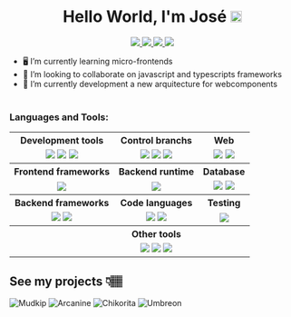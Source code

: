 <h1 align="center">Hello World, I'm José <img src="https://user-images.githubusercontent.com/1303154/88677602-1635ba80-d120-11ea-84d8-d263ba5fc3c0.gif" width="20px"  height="20px" alt="hi"></h1>

<p align="center">
   <a href="https://twitter.com/JoseEscobarBen">
      <img src="https://img.shields.io/badge/-@JoseEscobar-1ca0f1?style=flat&labelColor=1ca0f1&logo=twitter&logoColor=white&link=https://twitter.com/Ipenywis">
   </a>
   <a href="https://www.linkedin.com/in/joseescobarben/">
      <img src="https://img.shields.io/badge/-JoseEscobar-0e76a8?style=flat&labelColor=0e76a8&logo=linkedin&logoColor=white">
   </a>
   <a href="https://codepen.io/JoseEscobar/">
      <img src="https://img.shields.io/badge/CodePen-JoseEscobar-orange">
   </a>
   <a href="https://github.com/JoseEscobarBendezu">
      <img src="https://komarev.com/ghpvc/?username=JoseEscobarBendezu">
   </a>
</p>

- 🖥 I’m currently learning micro-frontends
- 🤘 I’m looking to collaborate on javascript and typescripts frameworks
- 🚀 I’m currently development a new arquitecture for webcomponents
<br></br>


### Languages and Tools:

<table align="center">
   <tr>
      <th>Development tools</th>
      <th>Control branchs</th>
      <th>Web</th>
   </tr>
      <td align="center">
         <img src="https://img.shields.io/badge/-Linux-090909?style=for-the-badge&logo=Linux&logoColor=FFFFFF" />
         <img src="https://img.shields.io/badge/-Vim-090909?style=for-the-badge&logo=vim" />
         <img src="https://img.shields.io/badge/-Nvim-090909?style=for-the-badge&logo=neovim" />
      </td>
      <td align="center">
          <img src="https://img.shields.io/badge/-Git-090909?style=for-the-badge&logo=git" />
          <img src="https://img.shields.io/badge/-Github-090909?style=for-the-badge&logo=github" />
          <img src="https://img.shields.io/badge/-Gitlab-090909?style=for-the-badge&logo=gitlab" />
      </td>
      <td align="center">
          <img src="https://img.shields.io/badge/-HTML5-090909?style=for-the-badge&logo=html5" />
          <img src="https://img.shields.io/badge/-Css3-090909?style=for-the-badge&logo=css3&logoColor=097CDB" />
      </td>
   <tr>
      <th>Frontend frameworks</th>
      <th>Backend runtime</th>
      <th>Database</th>
   </tr>
   <tr>
      <td align="center">
         <img src="https://img.shields.io/badge/-Vue-090909?style=for-the-badge&logo=vue.js" />
      </td>
      <td align="center">
         <img src="https://img.shields.io/badge/-Node.js-090909?style=for-the-badge&logo=node.js" />
      </td>
      <td align="center">
         <img src="https://img.shields.io/badge/-Postgresql-090909?style=for-the-badge&logo=postgresql&logoColor=FFFFFF" />
         <img src="https://img.shields.io/badge/-MongoDB-090909?style=for-the-badge&logo=mongodb" />
      </td>
   </tr>
   <tr>
      <th>Backend frameworks</th>
      <th>Code languages</th>
      <th>Testing</th>
   </tr>
   <tr>
      <td align="center">
         <img src="https://img.shields.io/badge/-Express-090909?style=for-the-badge&logo=express" />
         <img src="https://img.shields.io/badge/-Nestjs-090909?style=for-the-badge&logo=nestjs&logoColor=F05032" />
      </td>
      <td align="center">
         <img src="https://img.shields.io/badge/-JavaScript-090909?style=for-the-badge&logo=JavaScript&logoColor=E9D54Db" />
         <img src="https://img.shields.io/badge/-Typescript-090909?style=for-the-badge&logo=typescript" />
      </td>
      <td align="center">
         <img src="https://img.shields.io/badge/-Jest-090909?style=for-the-badge&logo=jest" />
      </td>
   </tr>
   <tr>
      <th></th>
      <th>Other tools</th>
      <th></th>
   </tr>
   <tr>
      <td align="center"></td>
      <td align="center">
         <img src="https://img.shields.io/badge/-Lunacy-090909?style=for-the-badge&logo=lunacy" />
         <img src="https://img.shields.io/badge/-Figma-090909?style=for-the-badge&logo=figma" />
         <img src="https://img.shields.io/badge/-DigitalOcean-090909?style=for-the-badge&logo=digitalocean" />
      </td>
      <td align="center"></td>
   </tr>
</table>

<!---

[![Twitter Badge](https://img.shields.io/badge/-@JoseEscobar-1ca0f1?style=flat&labelColor=1ca0f1&logo=twitter&logoColor=white&link=https://twitter.com/Ipenywis)](https://twitter.com/JoseEscobarBen) 
[![Linkedin Badge](https://img.shields.io/badge/-JoseEscobar-0e76a8?style=flat&labelColor=0e76a8&logo=linkedin&logoColor=white)](https://www.linkedin.com/in/joseescobarben/)
[![](https://img.shields.io/badge/CodePen-JoseEscobar-orange)](https://codepen.io/JoseEscobar/)


![Linux](https://img.shields.io/badge/-Linux-090909?style=for-the-badge&logo=Linux&logoColor=FFFFFF)
![VIM](https://img.shields.io/badge/-Vim-090909?style=for-the-badge&logo=vim)
![NVIM](https://img.shields.io/badge/-Nvim-090909?style=for-the-badge&logo=neovim)

![Git](https://img.shields.io/badge/-Git-090909?style=for-the-badge&logo=git)
![GitHub](https://img.shields.io/badge/-Github-090909?style=for-the-badge&logo=github)


![HTML](https://img.shields.io/badge/-HTML5-090909?style=for-the-badge&logo=html5)
![CSS3](https://img.shields.io/badge/-Css3-090909?style=for-the-badge&logo=css3&logoColor=097CDB)
![JavaScript](https://img.shields.io/badge/-JavaScript-090909?style=for-the-badge&logo=JavaScript&logoColor=E9D54D)
![Vue](https://img.shields.io/badge/-Vue-090909?style=for-the-badge&logo=vue.js)

![Node](https://img.shields.io/badge/-Node.js-090909?style=for-the-badge&logo=node.js)
![Typescript](https://img.shields.io/badge/-Typescript-090909?style=for-the-badge&logo=typescript)

![C++](https://img.shields.io/badge/-C++-090909?style=for-the-badge&logo=C%2b%2b&logoColor=6296CC)

![Postgresql](https://img.shields.io/badge/-Postgresql-090909?style=for-the-badge&logo=postgresql&logoColor=FFFFFF)
![MongoDB](https://img.shields.io/badge/-MongoDB-090909?style=for-the-badge&logo=mongodb)

![Figma](https://img.shields.io/badge/-Figma-090909?style=for-the-badge&logo=figma&logoColor=FFFFFF)
![DigitalOcean](https://img.shields.io/badge/-DigitalOcean-090909?style=for-the-badge&logo=digitalocean)



<details>
  <summary>:zap: GitHub Stats</summary>
  <img src="https://github-readme-stats.vercel.app/api?username=JoseEscobarBendezu&show_icons=true&theme=gruvbox&count_private=true&hide=contribs,prs)" alt="JoseEscobarBendezu :: Stats" />
</details>

<p><img src="https://github-readme-stats.vercel.app/api/top-langs/?username=JoseEscobarBendezu&langs_count=10&theme=tokyonight&layout=compact" alt="JoseEscobarBendezu :: Top Langs" /></p>
--->

## See my projects 👇🏽

![Mudkip](https://img.pokemondb.net/sprites/black-white/anim/normal/mudkip.gif)
![Arcanine](https://img.pokemondb.net/sprites/black-white/anim/normal/arcanine.gif)
![Chikorita](https://img.pokemondb.net/sprites/black-white/anim/normal/chikorita.gif)
![Umbreon](https://img.pokemondb.net/sprites/black-white/anim/normal/umbreon.gif)
